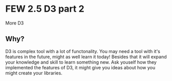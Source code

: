 # FEW 2.5 D3 part 2

More D3

## Why? 

D3 is complex tool with a lot of functonality. You may need a tool with it's features in the future, might as well learn it today! Besides that it will expand your knowledge and skill to learn something new. Ask youself how they implemented the features of D3, it might give you ideas about how you might create your libraries. 



